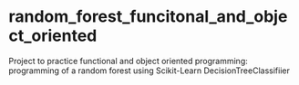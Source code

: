 # random_forest_funcitonal_and_object_oriented
Project to practice functional and object oriented programming: programming of a random forest using Scikit-Learn DecisionTreeClassifiier
